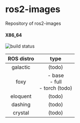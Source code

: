 # ros2-images
Repository of ros2-images

#### X86_64
![build status](https://github.com/github/docs/actions/workflows/docker.yml/badge.svg)

| ROS distro | type |
|:----------:|:----:|
| galactic   | (todo) |
| foxy       | - base </br>- full</br> - torch (todo) |
| eloquent   | (todo) |
| dashing    | (todo) |
| crystal    | (todo) |

